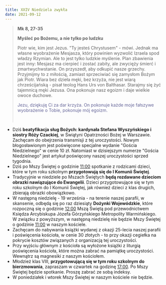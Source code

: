 ```yaml
---
title: XXIV Niedziela zwykła
date: 2021-09-12
---
```


> **Mk 8, 27-35**
>
> **Myśleć po Bożemu, a nie tylko po ludzku**
>
> Piotr wie, kim jest Jezus. "Ty jesteś Chrystusem" - mówi. Jednak ma własne wyobrażenie Mesjasza, który powinien wyzwolić Izraela spod władzy Rzymian. Ale to jest tylko ludzkie myślenie. Plan zbawienia jest inny: Mesjasz ma cierpieć i zostać zabity, ale zwycięży śmierć i zmartwychwstanie. On przyszedł, aby odkupić nasze grzechy. Przyjmijmy to z miłością, zamiast sprzeciwiać się zamysłom Bożym jak Piotr. Wiara bez dzieła męki, bez krzyża, nie jest wiarą chrześcijańską - pisał teolog Hans Urs von Balthasar. Starajmy się żyć tajemnicą męki Jezusa. Ona pokonuje nasz egoizm i daje wielkie owoce duchowe.
>
> <span style="color: #666699;"> Jezu, dziękuję Ci za dar krzyża. On pokonuje każde moje fałszywe wyobrażenie o Tobie, pokonuje mój egoizm. </span>
>
> &nbsp;

- Dziś **beatyfikacja sług Bożych: kardynała Stefana Wyszyńskiego i siostry Róży Czackiej**, w Świątyni Opatrzności Bożej w Warszawie. Zachęcam do obejrzenia transmisji z tej uroczystości. Nowym błogosławionym jest poświęcone specjalne wydanie "Gościa Niedzielnego" w cenie 10 zł. Natomiast w dzisiejszym numerze "Gościa Niedzielnego" jest artykuł poświęcony naszej uroczystości sprzed tygodnia.
- Dziś po Mszy Świętej o godzinie <u>11:00</u> spotkanie z rodzicami dzieci, które w tym roku szkolnym **przygotowują się do I Komunii Świętej**.
- Tradycyjnie w niedziele po Mszach Świętych **będą rozdawane dzieciom obrazki nawiązujące do Ewangelii**. Dzieci przygotowujące się w tym roku szkolnym do I Komunii Świętej, jak również dzieci z klas drugich, zbierają obrazki obowiązkowo.
- W następną niedzielę - 19 września - na terenie naszej parafii, w skansenie, odbędą się po raz dziesiąty **Dożynki Wojewódzkie**, które rozpoczną się o godzinie <u>12:00</u> Mszą Świętą pod przewodnictwem Księdza Arcybiskupa Józefa Górzyńskiego Metropolity Warmińskiego. W związku z powyższym, w następną niedzielę nie będzie Mszy Świętej o godzinie <u>11:00</u> w naszym kościele.
- Zachęcam do nabywania książki wydanej z okazji 25-lecia naszej parafii i poświęcenia kościoła, w cenie 30 złotych - to przy okazji cegiełka na pokrycie kosztów związanych z organizacją tej uroczystości.
- Przy wyjściu głównym z kościoła są wyłożone książki z liturgią poświęcenia kościoła, które można zabrać na pamiątkę uroczystości. Wewnątrz są magnesiki z naszym kościołem.
- Młodzież klas VIII, **przygotowującą się w tym roku szkolnym do bierzmowania**, zapraszam w czwartek na godzinę <u>17:00</u>. Po Mszy Świętej będzie spotkanie. Proszę zabrać ze sobą indeksy.
- W poniedziałek i wtorek Mszy Świętej w naszym kościele nie będzie.

